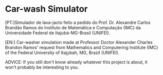 # Car-wash Simulator
 [PT:]Simulador de lava-jacto feito a pedido do Prof. Dr. Alexandre Carlos Brandão Ramos do Instituto de Matemática e Computação (IMC) da Universidade Federal de Itajubá-MG-Brasil (UNIFEI).

[EN:] Car-washer simulation made at Professor Doctor Alexander Charles Brandon Ramos' request from Mathematics and Computering Institute (IMC) of the Federal University of Itajybah, MG, Brazil (UNIFEI).


ADVICE: If you still don't know already whatever this project is about, it won't probably be interesting to you.
